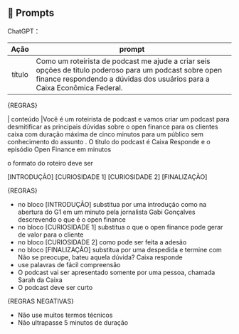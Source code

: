 ## 🧠 Prompts


ChatGPT：

|   Ação   | prompt                                                                                                                                                                                                                                                                         |
| :------: | ------------------------------------------------------------------------------------------------------------------------------------------------------------------------------------------------------------------------------------------------------------------------------ |
|  título  | Como um roteirista de podcast me ajude a criar seis opções de  titulo poderoso para um podcast sobre open finance respondendo a dúvidas dos usuários para a Caixa Econômica Federal.

{REGRAS}

<quero um titulo curto>
<quero que o titulo mencione as palavras "Caixa responde", "minuto", "usuário"
<quero que o titulo seja moderno e remeta a IA>

  
| conteúdo |Você é um roteirista de podcast e vamos criar um podcast para desmitificar as principais dúvidas sobre o open finance para os clientes caixa com duração máxima de cinco minutos para um público sem conhecimento do assunto . O titulo do podcast é Caixa Responde e o episódio  Open Finance em minutos

o formato do roteiro deve ser

[INTRODUÇÃO]
[CURIOSIDADE 1]
[CURIOSIDADE 2]
[FINALIZAÇÃO]

{REGRAS}

- no bloco [INTRODUÇÃO] substitua por uma introdução como na abertura do G1 em um minuto pela jornalista Gabi Gonçalves descrevendo o que é o open finance
- no bloco [CURIOSIDADE 1] substitua o que o open finance pode gerar de valor para o cliente
- no bloco [CURIOSIDADE 2] como pode ser feita a adesão
- no bloco [FINALIZAÇÃO] substitua por uma despedida e termine com Não se preocupe, bateu aquela dúvida? Caixa responde
- use palavras de fácil compreensão
- O podcast vai ser apresentado somente por uma pessoa, chamada Sarah da Caixa
- O podcast deve ser curto

{REGRAS NEGATIVAS}

- Não use muitos termos técnicos
- Não ultrapasse 5 minutos de duração
